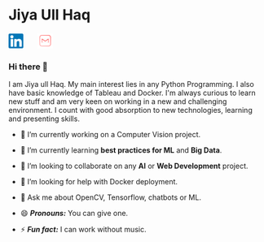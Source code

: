 # Jiya Ull Haq

[![linkedin](linkedin.png)](https://www.linkedin.com/in/jiya-ull-haq-ab25111a0/)&nbsp;&nbsp;&nbsp;&nbsp;&nbsp;&nbsp;&nbsp;[![mail](mail.png)](mailto:8arpitdwivedi798@gmail.com)

### Hi there 👋

I am Jiya ull Haq. My main interest lies in any Python Programming. I also have basic knowledge of Tableau and Docker. I'm always curious to learn new stuff and am very keen on working in a new and challenging environment. I count with good absorption to new technologies, learning and presenting skills.



- 🔭 I’m currently working on a Computer Vision project.

- 🌱 I’m currently learning **best practices for ML** and **Big Data**.

- 👯 I’m looking to collaborate on any **AI** or **Web Development** project.

- 🤔 I’m looking for help with Docker deployment.

- 💬 Ask me about OpenCV, Tensorflow, chatbots or ML.

- 😄 ***Pronouns:*** You can give one.

- ⚡ ***Fun fact:*** I can work without music. 


